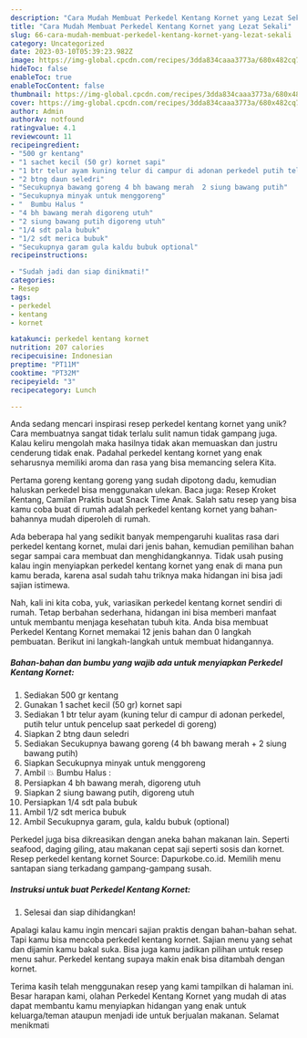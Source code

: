 ```yaml
---
description: "Cara Mudah Membuat Perkedel Kentang Kornet yang Lezat Sekali"
title: "Cara Mudah Membuat Perkedel Kentang Kornet yang Lezat Sekali"
slug: 66-cara-mudah-membuat-perkedel-kentang-kornet-yang-lezat-sekali
category: Uncategorized
date: 2023-03-10T05:39:23.982Z
image: https://img-global.cpcdn.com/recipes/3dda834caaa3773a/680x482cq70/perkedel-kentang-kornet-foto-resep-utama.jpg
hideToc: false
enableToc: true
enableTocContent: false
thumbnail: https://img-global.cpcdn.com/recipes/3dda834caaa3773a/680x482cq70/perkedel-kentang-kornet-foto-resep-utama.jpg
cover: https://img-global.cpcdn.com/recipes/3dda834caaa3773a/680x482cq70/perkedel-kentang-kornet-foto-resep-utama.jpg
author: Admin
authorAv: notfound
ratingvalue: 4.1
reviewcount: 11
recipeingredient:
- "500 gr kentang"
- "1 sachet kecil (50 gr) kornet sapi"
- "1 btr telur ayam kuning telur di campur di adonan perkedel putih telur untuk pencelup saat perkedel di goreng"
- "2 btng daun seledri"
- "Secukupnya bawang goreng 4 bh bawang merah  2 siung bawang putih"
- "Secukupnya minyak untuk menggoreng"
- "  Bumbu Halus "
- "4 bh bawang merah digoreng utuh"
- "2 siung bawang putih digoreng utuh"
- "1/4 sdt pala bubuk"
- "1/2 sdt merica bubuk"
- "Secukupnya garam gula kaldu bubuk optional"
recipeinstructions:

- "Sudah jadi dan siap dinikmati!"
categories:
- Resep
tags:
- perkedel
- kentang
- kornet

katakunci: perkedel kentang kornet 
nutrition: 207 calories
recipecuisine: Indonesian
preptime: "PT11M"
cooktime: "PT32M"
recipeyield: "3"
recipecategory: Lunch

---
```





Anda sedang mencari inspirasi resep perkedel kentang kornet yang unik? Cara membuatnya sangat tidak terlalu sulit namun tidak gampang juga. Kalau keliru mengolah maka hasilnya tidak akan memuaskan dan justru cenderung tidak enak. Padahal perkedel kentang kornet yang enak seharusnya memiliki aroma dan rasa yang bisa memancing selera Kita.





Pertama goreng kentang goreng yang sudah dipotong dadu, kemudian haluskan perkedel bisa menggunakan ulekan. Baca juga: Resep Kroket Kentang, Camilan Praktis buat Snack Time Anak. Salah satu resep yang bisa kamu coba buat di rumah adalah perkedel kentang kornet yang bahan-bahannya mudah diperoleh di rumah.

Ada beberapa hal yang sedikit banyak mempengaruhi kualitas rasa dari perkedel kentang kornet, mulai dari jenis bahan, kemudian pemilihan bahan segar sampai cara membuat dan menghidangkannya. Tidak usah pusing kalau ingin menyiapkan perkedel kentang kornet yang enak di mana pun kamu berada, karena asal sudah tahu triknya maka hidangan ini bisa jadi sajian istimewa.






Nah, kali ini kita coba, yuk, variasikan perkedel kentang kornet sendiri di rumah. Tetap berbahan sederhana, hidangan ini bisa memberi manfaat untuk membantu menjaga kesehatan tubuh kita. Anda bisa membuat Perkedel Kentang Kornet memakai 12 jenis bahan dan 0 langkah pembuatan. Berikut ini langkah-langkah untuk membuat hidangannya.

<!--inarticleads1-->

##### Bahan-bahan dan bumbu yang wajib ada untuk menyiapkan Perkedel Kentang Kornet:

1. Sediakan 500 gr kentang
1. Gunakan 1 sachet kecil (50 gr) kornet sapi
1. Sediakan 1 btr telur ayam (kuning telur di campur di adonan perkedel, putih telur untuk pencelup saat perkedel di goreng)
1. Siapkan 2 btng daun seledri
1. Sediakan Secukupnya bawang goreng (4 bh bawang merah + 2 siung bawang putih)
1. Siapkan Secukupnya minyak untuk menggoreng
1. Ambil  💥 Bumbu Halus :
1. Persiapkan 4 bh bawang merah, digoreng utuh
1. Siapkan 2 siung bawang putih, digoreng utuh
1. Persiapkan 1/4 sdt pala bubuk
1. Ambil 1/2 sdt merica bubuk
1. Ambil Secukupnya garam, gula, kaldu bubuk (optional)


Perkedel juga bisa dikreasikan dengan aneka bahan makanan lain. Seperti seafood, daging giling, atau makanan cepat saji seperti sosis dan kornet. Resep perkedel kentang kornet Source: Dapurkobe.co.id. Memilih menu santapan siang terkadang gampang-gampang susah. 

<!--inarticleads2-->

##### Instruksi untuk buat Perkedel Kentang Kornet:


1. Selesai dan siap dihidangkan!

Apalagi kalau kamu ingin mencari sajian praktis dengan bahan-bahan sehat. Tapi kamu bisa mencoba perkedel kentang kornet. Sajian menu yang sehat dan dijamin kamu bakal suka. Bisa juga kamu jadikan pilihan untuk resep menu sahur. Perkedel kentang supaya makin enak bisa ditambah dengan kornet. 

Terima kasih telah menggunakan resep yang kami tampilkan di halaman ini. Besar harapan kami, olahan Perkedel Kentang Kornet yang mudah di atas dapat membantu kamu menyiapkan hidangan yang enak untuk keluarga/teman ataupun menjadi ide untuk berjualan makanan. Selamat menikmati

